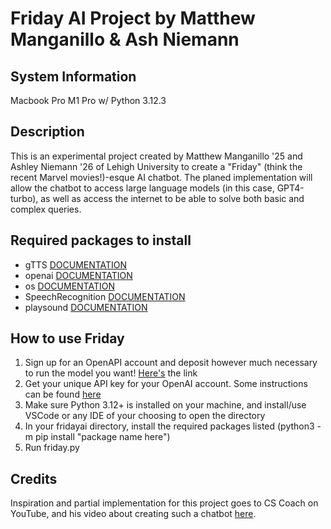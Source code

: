 # Friday AI Project by Matthew Manganillo & Ash Niemann

## System Information

Macbook Pro M1 Pro w/ Python 3.12.3

## Description

This is an experimental project created by Matthew Manganillo '25 and Ashley Niemann '26 of Lehigh University to create a "Friday" (think the recent Marvel movies!)-esque AI chatbot. The planed implementation will allow the chatbot to access large language models (in this case, GPT4-turbo), as well as access the internet to be able to solve both basic and complex queries.

## Required packages to install

- gTTS [DOCUMENTATION](https://pypi.org/project/gTTS/)
- openai [DOCUMENTATION](https://platform.openai.com/docs/libraries)
- os [DOCUMENTATION](https://docs.python.org/3/library/os.html)
- SpeechRecognition [DOCUMENTATION](https://pypi.org/project/SpeechRecognition/)
- playsound [DOCUMENTATION](https://pypi.org/project/playsound/)

## How to use Friday

1. Sign up for an OpenAPI account and deposit however much necessary to run the model you want! [Here's](https://openai.com/pricing) the link
2. Get your unique API key for your OpenAI account. Some instructions can be found [here](https://elephas.app/blog/how-to-get-chatgpt-api-key-clh93ii2e1642073tpacu6w934)
3. Make sure Python 3.12+ is installed on your machine, and install/use VSCode or any IDE of your choosing to open the directory
4. In your fridayai directory, install the required packages listed (python3 -m pip install "package name here")
5. Run friday.py

## Credits

Inspiration and partial implementation for this project goes to CS Coach on YouTube, and his video about creating such a chatbot [here](https://www.youtube.com/watch?v=BEw5EFqCCEI&t=997s).
